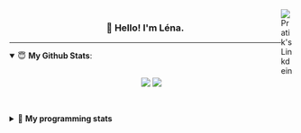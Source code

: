 <!--
<a href="https://twitter.com" target="_blank" rel="nofollow">
 <img align="right" alt="Pratik's Twitter" width="22px" src="https://cdn.jsdelivr.net/npm/simple-icons@v3/icons/twitter.svg" />
</a> 

-->
<a href="https://www.linkedin.com/in/lenagiacalone/" target="_blank" rel="nofollow">
 <img align="right" alt="Pratik's Linkdein" width="22px" src="https://cdn.jsdelivr.net/npm/simple-icons@v3/icons/linkedin.svg" />
</a>



<h3 align="center">👋 Hello! I'm Léna.</h3>

---

<!--
**lgiacalo/lgiacalo** is a ✨ _special_ ✨ repository because its `README.md` (this file) appears on your GitHub profile.

Here are some ideas to get you started:

- 🔭 I’m currently working on ...
- 🌱 I’m currently learning ...
- 👯 I’m looking to collaborate on ...
- 🤔 I’m looking for help with ...
- 💬 Ask me about ...
- 📫 How to reach me: ...
- 😄 Pronouns: ...
- ⚡ Fun fact: ...
-->

<details open>
 <summary> 😇 <b>My Github Stats</b>: </summary>
<br>
<p align = "center">
  <img src = "https://github-readme-stats.vercel.app/api?username=lgiacalo&show_icons=true&theme=nord" width="420">
  <img src = "https://github-readme-stats.vercel.app/api/top-langs/?username=lgiacalo&layout=compact&theme=nord">
</p>
 
<br>
<p align = "center">
  <imp src = "https://github-readme-stats.vercel.app/api/wakatime?username=lgiacalo&theme=nord">
</p>

</details>

<details>
 <summary>🤖 <b>My programming stats</b></summary>
 <br>
 
<!--START_SECTION:waka-->
![Code Time](http://img.shields.io/badge/Code%20Time-0%20secs-blue)

![Lines of code](https://img.shields.io/badge/From%20Hello%20World%20I%27ve%20Written-876%20Thousand%20lines%20of%20code-blue)

**🐱 My GitHub Data** 

> 🏆 84 Contributions in the Year 2022
 > 
> 📦 298.1 kB Used in GitHub's Storage 
 > 
> 🚫 Not Opted to Hire
 > 
> 📜 44 Public Repositories 
 > 
> 🔑 35 Private Repositories  
 > 
**I'm an Early 🐤** 

```text
🌞 Morning    83 commits     ██████░░░░░░░░░░░░░░░░░░░   27.04% 
🌆 Daytime    184 commits    ███████████████░░░░░░░░░░   59.93% 
🌃 Evening    40 commits     ███░░░░░░░░░░░░░░░░░░░░░░   13.03% 
🌙 Night      0 commits      ░░░░░░░░░░░░░░░░░░░░░░░░░   0.0%

```
📅 **I'm Most Productive on Wednesday** 

```text
Monday       67 commits     █████░░░░░░░░░░░░░░░░░░░░   21.82% 
Tuesday      52 commits     ████░░░░░░░░░░░░░░░░░░░░░   16.94% 
Wednesday    70 commits     █████░░░░░░░░░░░░░░░░░░░░   22.8% 
Thursday     67 commits     █████░░░░░░░░░░░░░░░░░░░░   21.82% 
Friday       50 commits     ████░░░░░░░░░░░░░░░░░░░░░   16.29% 
Saturday     1 commits      ░░░░░░░░░░░░░░░░░░░░░░░░░   0.33% 
Sunday       0 commits      ░░░░░░░░░░░░░░░░░░░░░░░░░   0.0%

```


📊 **This Week I Spent My Time On** 

```text
⌚︎ Time Zone: Europe/Paris

💬 Programming Languages: 
JavaScript               14 hrs 5 mins       ███████████████████░░░░░░   75.77% 
Markdown                 2 hrs 47 mins       ███░░░░░░░░░░░░░░░░░░░░░░   15.02% 
Bash                     37 mins             ░░░░░░░░░░░░░░░░░░░░░░░░░   3.36% 
JSON                     26 mins             ░░░░░░░░░░░░░░░░░░░░░░░░░   2.34% 
PHP                      24 mins             ░░░░░░░░░░░░░░░░░░░░░░░░░   2.17%

🔥 Editors: 
VS Code                  18 hrs 35 mins      █████████████████████████   100.0%

🐱‍💻 Projects: 
augmentation_capital     9 hrs 31 mins       ████████████░░░░░░░░░░░░░   51.19% 
pappers-engine           3 hrs 13 mins       ████░░░░░░░░░░░░░░░░░░░░░   17.35% 
react-soft-ui-dashboard  2 hrs 53 mins       ████░░░░░░░░░░░░░░░░░░░░░   15.58% 
pappers-shared           1 hr 23 mins        ██░░░░░░░░░░░░░░░░░░░░░░░   7.53% 
pj-crawler               37 mins             ░░░░░░░░░░░░░░░░░░░░░░░░░   3.33%

💻 Operating System: 
Mac                      18 hrs 35 mins      █████████████████████████   100.0%

```

**I Mostly Code in C** 

```text
C                        26 repos            ████████░░░░░░░░░░░░░░░░░   31.71% 
JavaScript               17 repos            █████░░░░░░░░░░░░░░░░░░░░   20.73% 
HTML                     8 repos             ██░░░░░░░░░░░░░░░░░░░░░░░   9.76% 
Shell                    8 repos             ██░░░░░░░░░░░░░░░░░░░░░░░   9.76% 
C++                      4 repos             █░░░░░░░░░░░░░░░░░░░░░░░░   4.88%

```


**Timeline**

![Chart not found](https://raw.githubusercontent.com/lgiacalo/lgiacalo/main/charts/bar_graph.png) 


 Last Updated on 10/07/2022 12:24:24 UTC
<!--END_SECTION:waka-->

</details>
